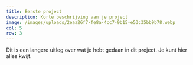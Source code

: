 ```yaml
---
title: Eerste project
description: Korte beschrijving van je project
image: /images/uploads/2eaa26f7-fe8a-4cc7-9b15-e53c35bb9b78.webp
col: 5
row: 3
---
```


Dit is een langere uitleg over wat je hebt gedaan in dit project. Je kunt hier alles kwijt.
